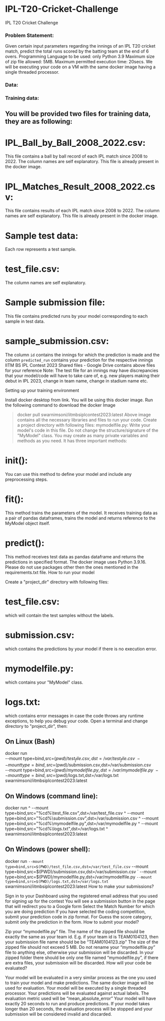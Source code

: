 # IPL-T20-Cricket-Challenge
IPL T20 Cricket Challenge

### Problem Statement:

Given certain input parameters regarding the innings of an IPL T20 cricket match, predict the total runs scored by the batting team at the end of 6 overs.
Programming Language to be used: only Python 3.9
Maximum size of zip file allowed: 5MB.
Maximum permitted execution time: 20secs.
We will be executing your code on a VM with the same docker image having a single threaded processor.

### Data:

### Training data: 
## You will be provided two files for training data, they are as following:
# IPL_Ball_by_Ball_2008_2022.csv: 
This file contains a ball by ball record of each IPL match since 2008 to 2022. The column names are self explanatory. This file is already present in the docker image.
# IPL_Matches_Result_2008_2022.csv: 
This file contains results of each IPL match since 2008 to 2022. The column names are self explanatory. This file is already present in the docker image.
# Sample test data: 
Each row represents a test sample.
# test_file.csv:
The column names are self explanatory.
# Sample submission file:
This file contains predicted runs by your model corresponding to each sample in test data.
# sample_submission.csv: 
The column `id` contains the innings for which the prediction is made and the column `predicted_run` contains your prediction for the respective innings
IITM BS IPL Contest 2023 Shared files - Google Drive contains above files for your reference
Note: The test file for an innings may have discrepancies that your model/code will have to take care of, e.g. new players making their debut in IPL 2023, change in team name, change in stadium name etc.

Setting up your training environment

Install docker desktop from link.
You will be using this docker image.
Run the following command to download the docker Image
> docker pull swarnimsoni/iitmbsiplcontest2023:latest
Above image contains all the necessary libraries and files to run your code.
Create a project directory with following files:
mymodelfile.py: Write your model's code in this file. Do not change the structure/signature of the "MyModel" class. You may create as many private variables and methods as you need. It has three important methods:
# __init__(): 
You can use this method to define your model and include any preprocessing steps.
# fit():
This method trains the parameters of the model. It receives training data as a pair of pandas dataframes, trains the model and returns reference to the MyModel object itself.
# predict():
This method receives test data as pandas dataframe and returns the predictions in specified format.
The docker image uses Python 3.9.16. Please do not use packages other then the ones mentioned in the requirements.txt file.
How to run your model

Create a "project_dir" directory with following files:
# test_file.csv:
which will contain the test samples without the labels.
# submission.csv:
which contains the predictions by your model if there is no execution error.
# mymodelfile.py:
which contains your "MyModel" class.
# logs.txt:
which contains error messages in case the code throws any runtime exceptions, to help you debug your code.
Open a terminal and change directory to "project_dir", then:
## On Linux (Bash)
docker run \
--mount type=bind,src=$(pwd)/test_file.csv,dst=/var/test_file.csv \
--mount type=bind,src=$(pwd)/submission.csv,dst=/var/submission.csv \
--mount type=bind,src=$(pwd)/mymodelfile.py,dst=/var/mymodelfile.py \
--mount type=bind,src=$(pwd)/logs.txt,dst=/var/logs.txt \
swarnimsoni/iitmbsiplcontest2023:latest
## On Windows (command line):
docker run ^
--mount type=bind,src="%cd%\test_file.csv",dst=/var/test_file.csv ^
--mount type=bind,src="%cd%\submission.csv",dst=/var/submission.csv ^
--mount type=bind,src="%cd%\mymodelfile.py",dst=/var/mymodelfile.py ^
--mount type=bind,src="%cd%\logs.txt",dst=/var/logs.txt ^
swarnimsoni/iitmbsiplcontest2023:latest
## On Windows (power shell):
docker run `
--mount type=bind,src=$(PWD)/test_file.csv,dst=/var/test_file.csv `
--mount type=bind,src=$(PWD)/submission.csv,dst=/var/submission.csv `
--mount type=bind,src=$(PWD)/mymodelfile.py,dst=/var/mymodelfile.py `
--mount type=bind,src=$(PWD)/logs.txt,dst=/var/logs.txt `
swarnimsoni/iitmbsiplcontest2023:latest
How to make your submissions?

Sign in to your Dashboard using the registered email address that you used for signing up for the contest
You will see a submission button in the page that will redirect you to a Google form
Select the Match Number for which you are doing prediction
If you have selected the coding competition, submit your prediction code in zip format. For Guess the score category, submit only the prediction in the form.
How to submit your model?

Zip your “mymodelfile.py” file. The name of the zipped file should be exactly the same as your team id. E.g. if your team id is TEAM0104123, then your submission file name should be be “TEAM0104123.zip”
The size of the zipped file should not exceed 5 MB.
Do not rename your “mymodelfile.py” file to anything else, otherwise your submission will be discarded.
In your zipped folder there should be only one file named “mymodelfile.py”, if there are extra files, your submission will be discarded.
How will your code be evaluated?

Your model will be evaluated in a very similar process as the one you used to train your model and make predictions.
The same docker image will be used for evaluation.
Your model will be executed by a single threaded processor.
Your predictions will be evaluated against actual labels. The evaluation metric used will be “mean_absolute_error”
Your model will have exactly 20 seconds to run and produce predictions. If your model takes longer than 20 seconds, the evaluation process will be stopped and your submission will be considered invalid and discarded.
